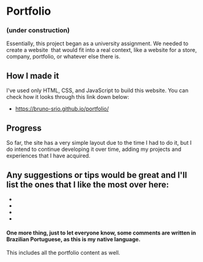 # Portfolio
### (under construction)
Essentially, this project began as a university assignment. We needed to create a website 
that would fit into a real context, like a website for a store, company, portfolio, or whatever else there is.

## How I made it
I've used only HTML, CSS, and JavaScript to build this website.
You can check how it looks through this link down below:
- https://bruno-srio.github.io/portfolio/

## Progress
So far, the site has a very simple layout due to the time I had to do it,
but I do intend to continue developing it over time, adding my projects and experiences that I have acquired.

## Any suggestions or tips would be great and I'll list the ones that I like the most over here:
- 
- 
- 
- 

#### One more thing, just to let everyone know, some comments are written in Brazilian Portuguese, as this is my native language.
This includes all the portfolio content as well.
